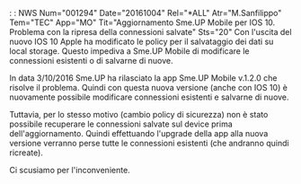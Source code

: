  :  : NWS Num="001294" Date="20161004" Rel="\*ALL" Atr="M.Sanfilippo" Tem="TEC" App="MO" Tit="Aggiornamento Sme.UP Mobile per IOS 10. Problema con la ripresa della connessioni salvate" Sts="20"
Con l'uscita del nuovo IOS 10 Apple ha modificato le policy per il salvataggio dei dati su local storage. Questo impediva a Sme.UP Mobile di modificare le connessioni esistenti o di salvarne di nuove.

In data 3/10/2016 Sme.UP ha rilasciato la app Sme.UP Mobile v.1.2.0 che risolve il problema.
Quindi con questa nuova versione (anche con IOS 10) è nuovamente possibile modificare connessioni esistenti e salvarne di nuove.

Tuttavia, per lo stesso motivo (cambio policy di sicurezza) non è stato possibile recuperare le connessioni salvate sul device prima dell'aggiornamento.
Quindi effettuando l'upgrade della app alla nuova versione verranno perse tutte le connessioni esistenti (che andranno quindi ricreate).

Ci scusiamo per l'inconveniente.
